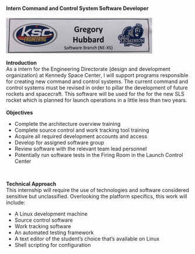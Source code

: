 #### Intern Command and Control System Software Developer ###
<img src="/images/greg_NE-XS_nametag.jpeg" alt="GregoryHubbardNameTag" width="400" />

**Introduction**
 <br>
As a intern for the Engineering Directorate (design and development organization) at Kennedy Space Center, I will support programs responsible for creating new command and control systems.  The current command and control systems must be revised in order to pillar the development of future rockets and spacecraft.  This software will be used for the for the new SLS rocket which is planned for launch operations in a little less than two years.   
 <br>
**Objectives**
 <br>
* Complete the architecture overview training
* Complete source control and work tracking tool training
* Acquire all required development accounts and access
* Develop for assigned software group
* Review software with the relevant team lead personnel
* Potentially run software tests in the Firing Room in the Launch Control Center
 <br>
 
**Technical Approach**
 <br>
This internship will require the use of technologies and software considered sensitive but unclassified.  Overlooking the platform specifics, this work will include:

* A Linux development machine
* Source control software
* Work tracking software
* An automated testing framework
* A text editor of the student’s choice that’s available on Linux
* Shell scripting for configuration


